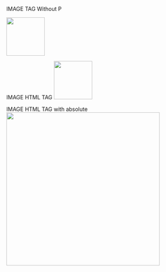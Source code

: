 IMAGE TAG Without P

<img src="defender_rocket.png" width="100" height="100" />

IMAGE HTML TAG 
<img src="defender_rocket.png" width="100" height="100" />


IMAGE HTML TAG with absolute
<img src="https://img.lemde.fr/2024/06/18/0/0/2100/1050/1000/500/75/0/cabe93a_1718707996737-circonscriptions.jpg" width="400"/>
